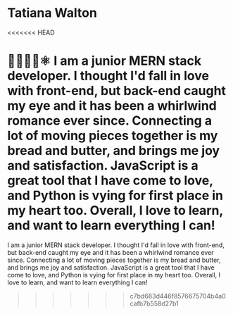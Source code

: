 # Tatiana Walton
<<<<<<< HEAD
 
🤖👩🏾‍💻⚛️
I am a junior MERN stack developer. I thought I'd fall in love with front-end, but back-end caught my eye and it has been a whirlwind romance ever since. Connecting a lot of moving pieces together is my bread and butter, and brings me joy and satisfaction. JavaScript is a great tool that I have come to love, and Python is vying for first place in my heart too. Overall, I love to learn, and want to learn everything I can!
=======

I am a junior MERN stack developer. I thought I'd fall in love with front-end, but back-end caught my eye and it has been a whirlwind romance ever since. Connecting a lot of moving pieces together is my bread and butter, and brings me joy and satisfaction. JavaScript is a great tool that I have come to love, and Python is vying for first place in my heart too. Overall, I love to learn, and want to learn everything I can!
>>>>>>> c7bd683d446f8576675704b4a0cafb7b558d27b1
